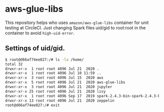 # aws-glue-libs

This repository helps who uses `amazon/aws-glue-libs` container for unit testing at CircleCI.
Just changing Spark files uid/gid to root:root in the container to avoid `high-uid-error`.

## Settings of uid/gid.

```bash
$ root@d66af74ee027:/# ls -la /home/
total 32
drwxr-xr-x  1 root root 4096 Jul 21  2020 .
drwxr-xr-x  1 root root 4096 Jul 10 11:59 ..
drwxr-xr-x  3 root root 4096 Jul 15  2020 aws
drwxr-xr-x  5 root root 4096 Jul 21  2020 aws-glue-libs
drwxr-xr-x  3 root root 4096 Jul 21  2020 jupyter
drwxr-xr-x 25 root root 4096 Jul 21  2020 livy
drwxr-xr-x  1 root root 4096 Sep 17  2019 spark-2.4.3-bin-spark-2.4.3-bin-hadoop2.8
drwxr-xr-x 13 root root 4096 Jul 21  2020 zeppelin
root@d66af74ee027:/# exit
```

